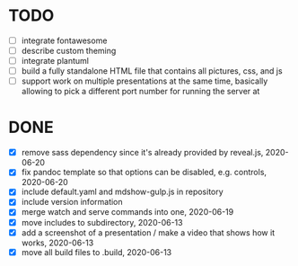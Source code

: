 # TODO

- [ ] integrate fontawesome
- [ ] describe custom theming
- [ ] integrate plantuml
- [ ] build a fully standalone HTML file that contains all pictures, css, and js
- [ ] support work on multiple presentations at the same time, basically
  allowing to pick a different port number for running the server at

# DONE

- [x] remove sass dependency since it's already provided by reveal.js, 2020-06-20
- [x] fix pandoc template so that options can be disabled, e.g.  controls, 2020-06-20
- [x] include default.yaml and mdshow-gulp.js in repository
- [x] include version information
- [x] merge watch and serve commands into one, 2020-06-19
- [x] move includes to subdirectory, 2020-06-13
- [x] add a screenshot of a presentation / make a video that shows how it works, 2020-06-13
- [x] move all build files to .build, 2020-06-13
